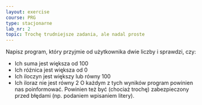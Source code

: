 ```yaml
---
layout: exercise
course: PRG
type: stacjonarne
lab_nr: 2
topic: Trochę trudniejsze zadania, ale nadal proste
---
```


Napisz program, który przyjmie od użytkownika dwie liczby i sprawdzi, czy:
- Ich suma jest większa od 100
- Ich różnica jest większa od 0
- Ich iloczyn jest większy lub równy 100
- Ich iloraz nie jest równy 2
O każdym z tych wyników program powinien nas poinformować. Powinien też być (chociaż trochę) zabezpieczony przed błędami (np. podaniem wpisaniem litery).